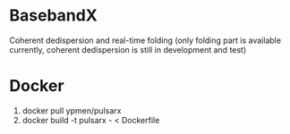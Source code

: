 # BasebandX
Coherent dedispersion and real-time folding (only folding part is available currently, coherent dedispersion is still in development and test)

# Docker
1) docker pull ypmen/pulsarx
2) docker build -t pulsarx - < Dockerfile
